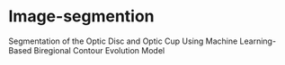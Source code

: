 # Image-segmention
Segmentation of the Optic Disc and Optic Cup Using Machine Learning-Based Biregional Contour Evolution Model 
